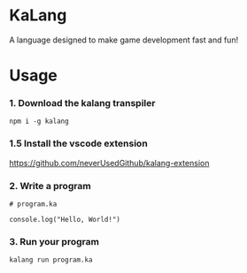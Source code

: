 # KaLang

A language designed to make game development fast and fun!

# Usage

### 1. Download the kalang transpiler

`npm i -g kalang`

### 1.5 Install the vscode extension

https://github.com/neverUsedGithub/kalang-extension

### 2. Write a program

```
# program.ka

console.log("Hello, World!")
```

### 3. Run your program

`kalang run program.ka`
